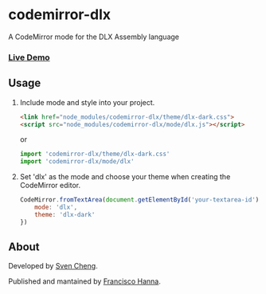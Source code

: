 # codemirror-dlx
A CodeMirror mode for the DLX Assembly language

### [Live Demo](https://franciscohanna.me/codemirror-dlx/)

<!-- ## Installation

```console
npm install codemirror-dlx --save
``` -->

## Usage

1. Include mode and style into your project.

    ```html
    <link href="node_modules/codemirror-dlx/theme/dlx-dark.css">
    <script src="node_modules/codemirror-dlx/mode/dlx.js"></script>
    ```

    or

    ```js
    import 'codemirror-dlx/theme/dlx-dark.css'
    import 'codemirror-dlx/mode/dlx'
    ```

2. Set 'dlx' as the mode and choose your theme when creating the CodeMirror editor.

    ```js
    CodeMirror.fromTextArea(document.getElementById('your-textarea-id'), { 
        mode: 'dlx',
        theme: 'dlx-dark'
    })
    ```

## About

Developed by [Sven Cheng](https://github.com/huesersohn).

Published and mantained by [Francisco Hanna](https://github.com/franciscohanna92).